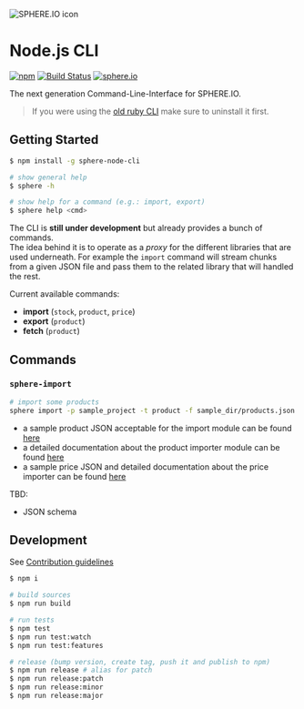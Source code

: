 ![SPHERE.IO icon](https://admin.sphere.io/assets/images/sphere_logo_rgb_long.png)

# Node.js CLI

[![npm](https://img.shields.io/npm/v/sphere-node-cli.svg)](https://www.npmjs.com/package/sphere-node-cli) [![Build Status](https://travis-ci.org/sphereio/sphere-node-cli.svg?branch=master)](https://travis-ci.org/sphereio/sphere-node-cli) [![sphere.io](https://img.shields.io/badge/api-%7B%22name%22:%20%22sphere.io%22%7D-yellow.svg?style=flat)](http://dev.sphere.io)

The next generation Command-Line-Interface for SPHERE.IO.

> If you were using the [old ruby CLI](https://github.com/sphereio/sphere-cli) make sure to uninstall it first.

## Getting Started

```bash
$ npm install -g sphere-node-cli

# show general help
$ sphere -h

# show help for a command (e.g.: import, export)
$ sphere help <cmd>
```

The CLI is **still under development** but already provides a bunch of commands.<br/>
The idea behind it is to operate as a _proxy_ for the different libraries that are used underneath. For example the `import` command will stream chunks from a given JSON file and pass them to the related library that will handled the rest.

Current available commands:

- **import** (`stock`, `product`, `price`)
- **export** (`product`)
- **fetch** (`product`)

## Commands

### `sphere-import`

```bash
# import some products
sphere import -p sample_project -t product -f sample_dir/products.json -c '{"errorDir":"./productErrors"}'
```

- a sample product JSON acceptable for the import module can be found [here](https://github.com/sphereio/sphere-product-import/blob/master/samples/sample-products.json)
- a detailed documentation about the product importer module can be found [here](https://github.com/sphereio/sphere-product-import/wiki/Product-Importer)
- a sample price JSON and detailed documentation about the price importer can be found [here](https://github.com/sphereio/sphere-product-import/wiki/Price-Importer)

TBD:
- JSON schema

## Development

See [Contribution guidelines](CONTRIBUTING.md)

```bash
$ npm i

# build sources
$ npm run build

# run tests
$ npm test
$ npm run test:watch
$ npm run test:features

# release (bump version, create tag, push it and publish to npm)
$ npm run release # alias for patch
$ npm run release:patch
$ npm run release:minor
$ npm run release:major
```
